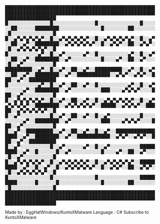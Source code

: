 
█████████████████████████████████████████████████████████████████████████████████████████████████████████████████████
█░░░░░░░░░░░░░░█░░░░░░░░░░░░░░█░░░░░░░░░░░░░░█░░░░░░██░░░░░░████████░░░░░░░░░░░░░░█░░░░░░░░██░░░░░░░░█░░░░░░░░░░░░░░█
█░░▄▀▄▀▄▀▄▀▄▀░░█░░▄▀▄▀▄▀▄▀▄▀░░█░░▄▀▄▀▄▀▄▀▄▀░░█░░▄▀░░██░░▄▀░░████████░░▄▀▄▀▄▀▄▀▄▀░░█░░▄▀▄▀░░██░░▄▀▄▀░░█░░▄▀▄▀▄▀▄▀▄▀░░█
█░░░░░░░░░░▄▀░░█░░▄▀░░░░░░▄▀░░█░░░░░░░░░░▄▀░░█░░▄▀░░██░░▄▀░░████████░░▄▀░░░░░░░░░░█░░░░▄▀░░██░░▄▀░░░░█░░▄▀░░░░░░░░░░█
█████████░░▄▀░░█░░▄▀░░██░░▄▀░░█████████░░▄▀░░█░░▄▀░░██░░▄▀░░████████░░▄▀░░███████████░░▄▀▄▀░░▄▀▄▀░░███░░▄▀░░█████████
█░░░░░░░░░░▄▀░░█░░▄▀░░██░░▄▀░░█░░░░░░░░░░▄▀░░█░░▄▀░░░░░░▄▀░░████████░░▄▀░░░░░░░░░░███░░░░▄▀▄▀▄▀░░░░███░░▄▀░░░░░░░░░░█
█░░▄▀▄▀▄▀▄▀▄▀░░█░░▄▀░░██░░▄▀░░█░░▄▀▄▀▄▀▄▀▄▀░░█░░▄▀▄▀▄▀▄▀▄▀░░████████░░▄▀▄▀▄▀▄▀▄▀░░█████░░▄▀▄▀▄▀░░█████░░▄▀▄▀▄▀▄▀▄▀░░█
█░░▄▀░░░░░░░░░░█░░▄▀░░██░░▄▀░░█░░▄▀░░░░░░░░░░█░░░░░░░░░░▄▀░░████████░░▄▀░░░░░░░░░░███░░░░▄▀▄▀▄▀░░░░███░░▄▀░░░░░░░░░░█
█░░▄▀░░█████████░░▄▀░░██░░▄▀░░█░░▄▀░░█████████████████░░▄▀░░████████░░▄▀░░███████████░░▄▀▄▀░░▄▀▄▀░░███░░▄▀░░█████████
█░░▄▀░░░░░░░░░░█░░▄▀░░░░░░▄▀░░█░░▄▀░░░░░░░░░░█████████░░▄▀░░█░░░░░░█░░▄▀░░░░░░░░░░█░░░░▄▀░░██░░▄▀░░░░█░░▄▀░░░░░░░░░░█
█░░▄▀▄▀▄▀▄▀▄▀░░█░░▄▀▄▀▄▀▄▀▄▀░░█░░▄▀▄▀▄▀▄▀▄▀░░█████████░░▄▀░░█░░▄▀░░█░░▄▀▄▀▄▀▄▀▄▀░░█░░▄▀▄▀░░██░░▄▀▄▀░░█░░▄▀▄▀▄▀▄▀▄▀░░█
█░░░░░░░░░░░░░░█░░░░░░░░░░░░░░█░░░░░░░░░░░░░░█████████░░░░░░█░░░░░░█░░░░░░░░░░░░░░█░░░░░░░░██░░░░░░░░█░░░░░░░░░░░░░░█
█████████████████████████████████████████████████████████████████████████████████████████████████████████████████████


Made by : EggHatWindows/KuntoXMalware
Language : C#
Subscribe to KuntoXMalware
